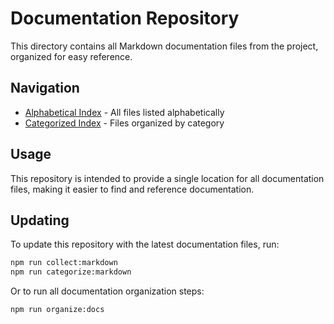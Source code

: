 # Documentation Repository

This directory contains all Markdown documentation files from the project, organized for easy reference.

## Navigation

- [Alphabetical Index](index.md) - All files listed alphabetically
- [Categorized Index](categorized-index.md) - Files organized by category

## Usage

This repository is intended to provide a single location for all documentation files, making it easier to find and reference documentation.

## Updating

To update this repository with the latest documentation files, run:

```bash
npm run collect:markdown
npm run categorize:markdown
```

Or to run all documentation organization steps:

```bash
npm run organize:docs
```
